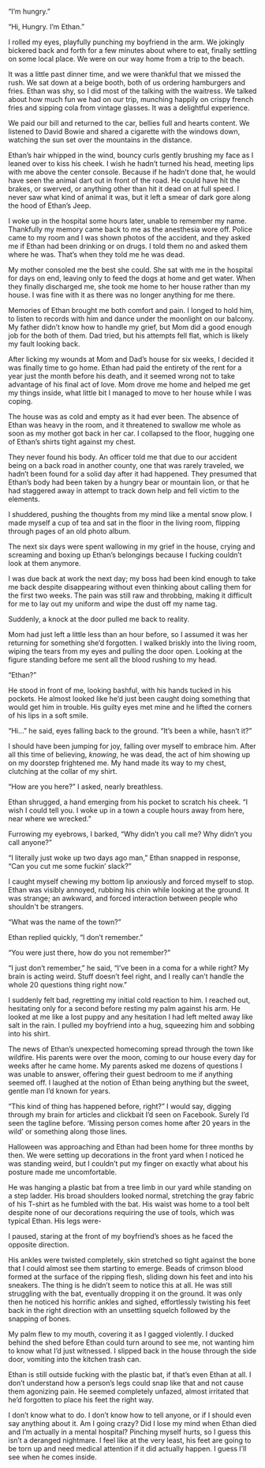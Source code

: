 “I’m hungry.”

“Hi, Hungry. I’m Ethan.”

I rolled my eyes, playfully punching my boyfriend in the arm. We jokingly bickered back and forth for a few minutes about where to eat, finally settling on some local place. We were on our way home from a trip to the beach.

It was a little past dinner time, and we were thankful that we missed the rush. We sat down at a beige booth, both of us ordering hamburgers and fries. Ethan was shy, so I did most of the talking with the waitress. We talked about how much fun we had on our trip, munching happily on crispy french fries and sipping cola from vintage glasses. It was a delightful experience. 

We paid our bill and returned to the car, bellies full and hearts content. We listened to David Bowie and shared a cigarette with the windows down, watching the sun set over the mountains in the distance. 

Ethan’s hair whipped in the wind, bouncy curls gently brushing my face as I leaned over to kiss his cheek. I wish he hadn’t turned his head, meeting lips with me above the center console. Because if he hadn’t done that, he would have seen the animal dart out in front of the road. He could have hit the brakes, or swerved, or anything other than hit it dead on at full speed. I never saw what kind of animal it was, but it left a smear of dark gore along the hood of Ethan’s Jeep.

I woke up in the hospital some hours later, unable to remember my name. Thankfully my memory came back to me as the anesthesia wore off. Police came to my room and I was shown photos of the accident, and they asked me if Ethan had been drinking or on drugs. I told them no and asked them where he was. That’s when they told me he was dead.

My mother consoled me the best she could. She sat with me in the hospital for days on end, leaving only to feed the dogs at home and get water. When they finally discharged me, she took me home to her house rather than my house. I was fine with it as there was no longer anything for me there.

Memories of Ethan brought me both comfort and pain. I longed to hold him, to listen to records with him and dance under the moonlight on our balcony. My father didn’t know how to handle my grief, but Mom did a good enough job for the both of them. Dad tried, but his attempts fell flat, which is likely my fault looking back.

After licking my wounds at Mom and Dad’s house for six weeks, I decided it was finally time to go home. Ethan had paid the entirety of the rent for a year just the month before his death, and it seemed wrong not to take advantage of his final act of love. Mom drove me home and helped me get my things inside, what little bit I managed to move to her house while I was coping.

The house was as cold and empty as it had ever been. The absence of Ethan was heavy in the room, and it threatened to swallow me whole as soon as my mother got back in her car. I collapsed to the floor, hugging one of Ethan’s shirts tight against my chest.

They never found his body. An officer told me that due to our accident being on a back road in another county, one that was rarely traveled, we hadn’t been found for a solid day after it had happened. They presumed that Ethan’s body had been taken by a hungry bear or mountain lion, or that he had staggered away in attempt to track down help and fell victim to the elements.

I shuddered, pushing the thoughts from my mind like a mental snow plow. I made myself a cup of tea and sat in the floor in the living room, flipping through pages of an old photo album.

The next six days were spent wallowing in my grief in the house, crying and screaming and boxing up Ethan’s belongings because I fucking couldn’t look at them anymore. 

I was due back at work the next day; my boss had been kind enough to take me back despite disappearing without even thinking about calling them for the first two weeks. The pain was still raw and throbbing, making it difficult for me to lay out my uniform and wipe the dust off my name tag. 

Suddenly, a knock at the door pulled me back to reality.

Mom had just left a little less than an hour before, so I assumed it was her returning for something she’d forgotten. I walked briskly into the living room, wiping the tears from my eyes and pulling the door open. Looking at the figure standing before me sent all the blood rushing to my head.

“Ethan?”

He stood in front of me, looking bashful, with his hands tucked in his pockets. He almost looked like he’d just been caught doing something that would get him in trouble. His guilty eyes met mine and he lifted the corners of his lips in a soft smile.

“Hi…” he said, eyes falling back to the ground. “It’s been a while, hasn’t it?”

I should have been jumping for joy, falling over myself to embrace him. After all this time of believing, *knowing*, he was dead, the act of him showing up on my doorstep frightened me. My hand made its way to my chest, clutching at the collar of my shirt.

“How are you here?” I asked, nearly breathless.

Ethan shrugged, a hand emerging from his pocket to scratch his cheek. “I wish I could tell you. I woke up in a town a couple hours away from here, near where we wrecked.”

Furrowing my eyebrows, I barked, “Why didn’t you call me? Why didn’t you call anyone?”

“I literally just woke up two days ago man,” Ethan snapped in response, “Can you cut me some fuckin’ slack?”

I caught myself chewing my bottom lip anxiously and forced myself to stop. Ethan was visibly annoyed, rubbing his chin while looking at the ground. It was strange; an awkward, and forced interaction between people who shouldn't be strangers.

“What was the name of the town?”

Ethan replied quickly, “I don’t remember.”

“You were just there, how do you not remember?”

“I just don’t remember,” he said, “I’ve been in a coma for a while right? My brain is acting weird. Stuff doesn’t feel right, and I really can’t handle the whole 20 questions thing right now.”

I suddenly felt bad, regretting my initial cold reaction to him. I reached out, hesitating only for a second before resting my palm against his arm. He looked at me like a lost puppy and any hesitation I had left melted away like salt in the rain. I pulled my boyfriend into a hug, squeezing him and sobbing into his shirt.

The news of Ethan’s unexpected homecoming spread through the town like wildfire. His parents were over the moon, coming to our house every day for weeks after he came home. My parents asked me dozens of questions I was unable to answer, offering their guest bedroom to me if anything seemed off. I laughed at the notion of Ethan being anything but the sweet, gentle man I’d known for years.

“This kind of thing has happened before, right?” I would say, digging through my brain for articles and clickbait I’d seen on Facebook. Surely I’d seen the tagline before. ‘Missing person comes home after 20 years in the wild’ or something along those lines.

Halloween was approaching and Ethan had been home for three months by then. We were setting up decorations in the front yard when I noticed he was standing weird, but I couldn’t put my finger on exactly what about his posture made me uncomfortable. 

He was hanging a plastic bat from a tree limb in our yard while standing on a step ladder. His broad shoulders looked normal, stretching the gray fabric of his T-shirt as he fumbled with the bat. His waist was home to a tool belt despite none of our decorations requiring the use of tools, which was typical Ethan. His legs were-

I paused, staring at the front of my boyfriend’s shoes as he faced the opposite direction.

His ankles were twisted completely, skin stretched so tight against the bone that I could almost see them starting to emerge. Beads of crimson blood formed at the surface of the ripping flesh, sliding down his feet and into his sneakers. The thing is he didn’t seem to notice this at all. He was still struggling with the bat, eventually dropping it on the ground. It was only then he noticed his horrific ankles and sighed, effortlessly twisting his feet back in the right direction with an unsettling squelch followed by the snapping of bones.

My palm flew to my mouth, covering it as I gagged violently. I ducked behind the shed before Ethan could turn around to see me, not wanting him to know what I’d just witnessed. I slipped back in the house through the side door, vomiting into the kitchen trash can.

Ethan is still outside fucking with the plastic bat, if that’s even Ethan at all. I don’t understand how a person’s legs could snap like that and not cause them agonizing pain. He seemed completely unfazed, almost irritated that he’d forgotten to place his feet the right way.

I don’t know what to do. I don’t know how to tell anyone, or if I should even say anything about it. Am I going crazy? Did I lose my mind when Ethan died and I’m actually in a mental hospital? Pinching myself hurts, so I guess this isn’t a deranged nightmare. I feel like at the very least, his feet are going to be torn up and need medical attention if it did actually happen. I guess I’ll see when he comes inside.